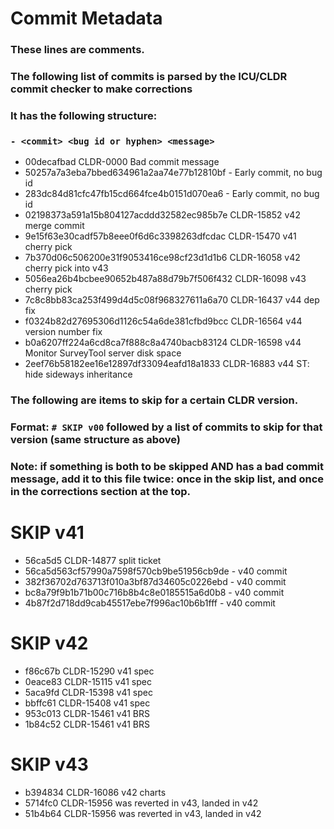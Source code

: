 # Commit Metadata

### These lines are comments.
### The following list of commits is parsed by the ICU/CLDR commit checker to make corrections
### It has the following structure:
### `- <commit> <bug id or hyphen> <message>`

- 00decafbad CLDR-0000 Bad commit message
- 50257a7a3eba7bbed634961a2aa74e77b12810bf - Early commit, no bug id
- 283dc84d81cfc47fb15cd664fce4b0151d070ea6 - Early commit, no bug id
- 02198373a591a15b804127acddd32582ec985b7e CLDR-15852 v42 merge commit
- 9e15f63e30cadf57b8eee0f6d6c3398263dfcdac CLDR-15470 v41 cherry pick
- 7b370d06c506200e31f9053416ce98cf23d1d1b6 CLDR-16058 v42 cherry pick into v43
- 5056ea26b4bcbee90652b487a88d79b7f506f432 CLDR-16098 v43 cherry pick
- 7c8c8bb83ca253f499d4d5c08f968327611a6a70 CLDR-16437 v44 dep fix
- f0324b82d27695306d1126c54a6de381cfbd9bcc CLDR-16564 v44 version number fix
- b0a6207ff224a6cd8ca7f888c8a4740bacb83124 CLDR-16598 v44 Monitor SurveyTool server disk space
- 2eef76b58182ee16e12897df33094eafd18a1833 CLDR-16883 v44 ST: hide sideways inheritance

### The following are items to skip for a certain CLDR version.
### Format: `# SKIP v00` followed by a list of commits to skip for that version (same structure as above)
### Note: if something is both to be skipped AND has a bad commit message, add it to this file twice: once in the skip list, and once in the corrections section at the top.

# SKIP v41

- 56ca5d5 CLDR-14877 split ticket
- 56ca5d563cf57990a7598f570cb9be51956cb9de - v40 commit
- 382f36702d763713f010a3bf87d34605c0226ebd - v40 commit
- bc8a79f9b1b71b00c716b8b4c8e0185515a6d0b8 - v40 commit
- 4b87f2d718dd9cab45517ebe7f996ac10b6b1fff - v40 commit

# SKIP v42

- f86c67b CLDR-15290 v41 spec
- 0eace83 CLDR-15115 v41 spec
- 5aca9fd CLDR-15398 v41 spec
- bbffc61 CLDR-15408 v41 spec
- 953c013 CLDR-15461 v41 BRS
- 1b84c52 CLDR-15461 v41 BRS

# SKIP v43

- b394834 CLDR-16086 v42 charts
- 5714fc0 CLDR-15956 was reverted in v43, landed in v42
- 51b4b64 CLDR-15956 was reverted in v43, landed in v42

